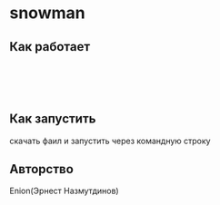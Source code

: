 # snowman

## Как работает

<p></p>
<h1></h1>
<br></br>

## Как запустить
<p>скачать фаил и запустить через командную строку</p>

## Авторство
<p>Enion(Эрнест Назмутдинов)</p>
